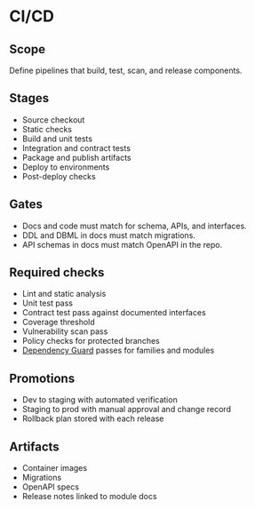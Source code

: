# CI/CD

## Scope
Define pipelines that build, test, scan, and release components.

## Stages
- Source checkout
- Static checks
- Build and unit tests
- Integration and contract tests
- Package and publish artifacts
- Deploy to environments
- Post-deploy checks

## Gates
- Docs and code must match for schema, APIs, and interfaces.
- DDL and DBML in docs must match migrations.
- API schemas in docs must match OpenAPI in the repo.

## Required checks
- Lint and static analysis
- Unit test pass
- Contract test pass against documented interfaces
- Coverage threshold
- Vulnerability scan pass
- Policy checks for protected branches
- [Dependency Guard](../references/dependency-guard.md) passes for families and modules


## Promotions
- Dev to staging with automated verification
- Staging to prod with manual approval and change record
- Rollback plan stored with each release

## Artifacts
- Container images
- Migrations
- OpenAPI specs
- Release notes linked to module docs
